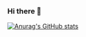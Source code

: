 ### Hi there 👋
[![Anurag's GitHub stats](https://github-readme-stats.vercel.app/api?username=braedonwatkins)](https://github.com/braedonwatkins/github-readme-stats)

<!--
**braedonwatkins/braedonwatkins** is a ✨ _special_ ✨ repository because its `README.md` (this file) appears on your GitHub profile.

Here are some ideas to get you started:

- 🔭 I’m currently working on ...
- 🌱 I’m currently learning ...
- 👯 I’m looking to collaborate on ...
- 🤔 I’m looking for help with ...
- 💬 Ask me about ...
- 📫 How to reach me: ...
- 😄 Pronouns: ...
- ⚡ Fun fact: ...
-->
